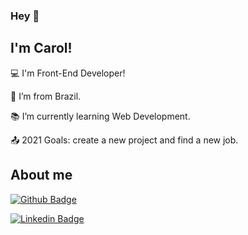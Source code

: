 ### Hey 👋

<!--
**carollbs/carollbs** is a ✨ _special_ ✨ repository because its `README.md` (this file) appears on your GitHub profile.

Here are some ideas to get you started:

- 🔭 I’m currently working on ...
- 🌱 I’m currently learning ...
- 👯 I’m looking to collaborate on ...
- 🤔 I’m looking for help with ...
- 💬 Ask me about ...
- 📫 How to reach me: ...
- 😄 Pronouns: ...
- ⚡ Fun fact: ...
-->
## I'm Carol!

 

:computer: I'm Front-End Developer!

:house_with_garden: I’m from Brazil.

:books: I’m currently learning Web Development.

:outbox_tray: 2021 Goals: create a new project and find a new job.

## About me

[![Github Badge](https://img.shields.io/badge/-Github-000?style=flat-square&logo=Github&logoColor=white&link=https://github.com/carollbs)](https://github.com/carollbs)

[![Linkedin Badge](https://img.shields.io/badge/-LinkedIn-blue?style=flat-square&logo=Linkedin&logoColor=white&link=https://www.linkedin.com/in/caroldasilvaborges/)]( https://www.linkedin.com/in/caroldasilvaborges/)


